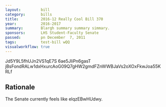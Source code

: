 ```yaml
---
layout:         bill
category:       bills
title:          2016-12 Really Cool Bill 370
year:           2016-2017
summary:        Blargh summary summary simmary.
sponsors:       LHS Student-Faculty Senate
passed:         pn December  7, 2011
tags:           test-bill wQQ
visualworkflow: true
---
```



Jd5Y9L5fhUJn2VS1qE7S 6ae5JliPn6gasT jBsFondRALw1dxHxurcAoG09Q7gHW2gmdFZnWWBJaVs2oXOxFkwJoa55KRLf 




Rationale
---------
The Senate currently feels like elqzEBwHUdwy.
